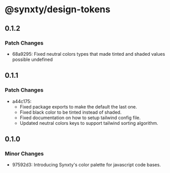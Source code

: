 # @synxty/design-tokens

## 0.1.2

### Patch Changes

- 68a9295: Fixed neutral colors types that made tinted and shaded values possible undefined

## 0.1.1

### Patch Changes

- a44c175:
  - Fixed package exports to make the default the last one.
  - Fixed black color to be tinted instead of shaded.
  - Fixed documentation on how to setup tailwind config file.
  - Updated neutral colors keys to support tailwind sorting algorithm.

## 0.1.0

### Minor Changes

- 97592d3: Introducing Synxty's color palette for javascript code bases.
